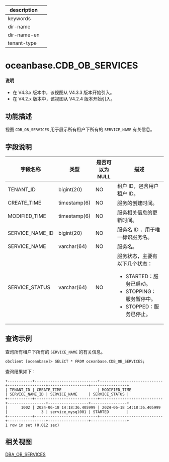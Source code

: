 |description||
|---|---|
|keywords||
|dir-name||
|dir-name-en||
|tenant-type||

# oceanbase.CDB_OB_SERVICES

<main id="notice" type='explain'>
  <h4>说明</h4>
  <ul><li>在 V4.3.x 版本中，该视图从 V4.3.3 版本开始引入。</li><li>在 V4.2.x 版本中，该视图从 V4.2.4 版本开始引入。</li></ul>
</main>

## 功能描述

视图 `CDB_OB_SERVICES` 用于展示所有租户下所有的 `SERVICE_NAME` 有关信息。

## 字段说明

|           字段名称         |      类型     | 是否可以为 NULL |  描述  |
|---------------------------|---------------|----------------|--------|
| TENANT_ID       | bigint(20)   | NO   | 租户 ID，包含用户租户 ID。     |
| CREATE_TIME     | timestamp(6) | NO   | 服务的创建时间。     |
| MODIFIED_TIME   | timestamp(6) | NO   | 服务相关信息的更新时间。     |
| SERVICE_NAME_ID | bigint(20)   | NO   | 服务名 ID ，用于唯一标识服务名。     |
| SERVICE_NAME    | varchar(64)  | NO   | 服务名。     |
| SERVICE_STATUS  | varchar(64)  | NO   | 服务状态，主要有以下几个状态：<ul><li>STARTED：服务已启动。</li><li>STOPPING：服务暂停中。</li><li>STOPPED：服务已停止。</li></ul>|

## 查询示例

查询所有租户下所有的 `SERVICE_NAME` 的有关信息。

```shell
obclient [oceanbase]> SELECT * FROM oceanbase.CDB_OB_SERVICES;
```

查询结果如下：

```shell
+-----------+----------------------------+----------------------------+-----------------+------------------+----------------+
| TENANT_ID | CREATE_TIME                | MODIFIED_TIME              | SERVICE_NAME_ID | SERVICE_NAME     | SERVICE_STATUS |
+-----------+----------------------------+----------------------------+-----------------+------------------+----------------+
|      1002 | 2024-06-18 14:18:36.405999 | 2024-06-18 14:18:36.405999 |               3 | service_mysql001 | STARTED        |
+-----------+----------------------------+----------------------------+-----------------+------------------+----------------+
1 row in set (0.012 sec)
```

## 相关视图

[DBA_OB_SERVICES](20850.o-dba_ob_services-of-sys-tenant.md)